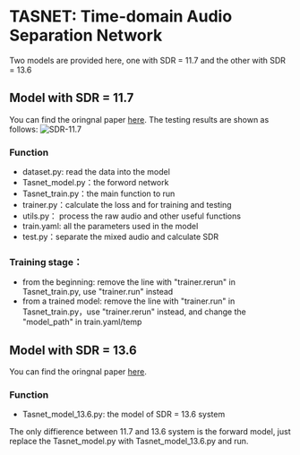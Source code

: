 # TASNET: Time-domain Audio Separation Network
Two models are provided here, one with SDR = 11.7 and the other with SDR = 13.6
## Model with SDR = 11.7
You can find the oringnal paper [here](https://arxiv.org/abs/1809.07454). The testing results are shown as follows: ![SDR-11.7](SDR-11.7.png)
### Function
- dataset.py: read the data into the model 
- Tasnet_model.py：the forword network
- Tasnet_train.py：the main function to run
- trainer.py：calculate the loss and for training and testing
- utils.py： process the raw audio and other useful functions
- train.yaml: all the parameters used in the model
- test.py：separate the mixed audio and calculate SDR
### Training stage：
- from the beginning: remove the line with "trainer.rerun" in Tasnet_train.py, use "trainer.run" instead
- from a trained model: remove the line with "trainer.run" in Tasnet_train.py，use "trainer.rerun" instead, and change the "model_path" in train.yaml/temp
## Model with SDR = 13.6
You can find the oringnal paper [here](https://www.isca-speech.org/archive/Interspeech_2018/abstracts/2290.html).
### Function
- Tasnet_model_13.6.py: the model of SDR = 13.6 system

The only diffierence between 11.7 and 13.6 system is the forward model, just replace the Tasnet_model.py with Tasnet_model_13.6.py and run.
